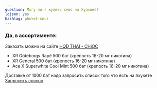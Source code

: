 ```yaml
---
question: Могу ли я купить снюс на Хуахине?
ldjson: yes 
hashtag: phuket-snus
---
```


### Да, в ассортименте:

Заказать можно на сайте [HQD THAI - СНЮС](https://hqdthai.ru/snyus/)


* XR Göteborgs Rapé 500 бат (крепость 16-20 мг никотина)
* XR General 500 бат (крепость 16-20 мг никотина)
* Ace X Superwhite Cool Mint 500 бат (крепость 16-20 мг никотина)

 Доставке от 1000 бат надо запросить список того что есть на пхукете [Запросить список](https://t.me/kolesnikov1988).
